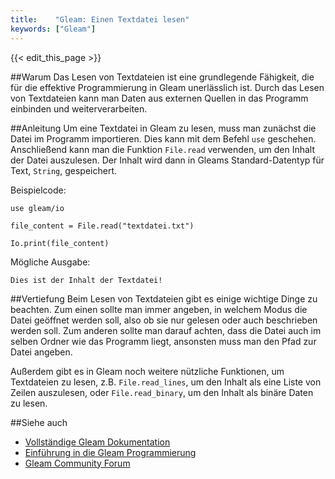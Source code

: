 ```yaml
---
title:    "Gleam: Einen Textdatei lesen"
keywords: ["Gleam"]
---
```


{{< edit_this_page >}}

##Warum
Das Lesen von Textdateien ist eine grundlegende Fähigkeit, die für die effektive Programmierung in Gleam unerlässlich ist. Durch das Lesen von Textdateien kann man Daten aus externen Quellen in das Programm einbinden und weiterverarbeiten.

##Anleitung
Um eine Textdatei in Gleam zu lesen, muss man zunächst die Datei im Programm importieren. Dies kann mit dem Befehl `use` geschehen. Anschließend kann man die Funktion `File.read` verwenden, um den Inhalt der Datei auszulesen. Der Inhalt wird dann in Gleams Standard-Datentyp für Text, `String`, gespeichert.

Beispielcode:

```Gleam
use gleam/io

file_content = File.read("textdatei.txt")

Io.print(file_content)
```

Mögliche Ausgabe:

```
Dies ist der Inhalt der Textdatei!
```

##Vertiefung
Beim Lesen von Textdateien gibt es einige wichtige Dinge zu beachten. Zum einen sollte man immer angeben, in welchem Modus die Datei geöffnet werden soll, also ob sie nur gelesen oder auch beschrieben werden soll. Zum anderen sollte man darauf achten, dass die Datei auch im selben Ordner wie das Programm liegt, ansonsten muss man den Pfad zur Datei angeben.

Außerdem gibt es in Gleam noch weitere nützliche Funktionen, um Textdateien zu lesen, z.B. `File.read_lines`, um den Inhalt als eine Liste von Zeilen auszulesen, oder `File.read_binary`, um den Inhalt als binäre Daten zu lesen.

##Siehe auch
- [Vollständige Gleam Dokumentation](https://gleam.run/documentation/)
- [Einführung in die Gleam Programmierung](https://dev.to/kofi/getting-started-with-gleam-3139)
- [Gleam Community Forum](https://elixirforum.com/c/gleam/14)